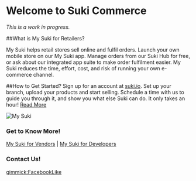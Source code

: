 Welcome to Suki Commerce
=======

_This is a work in progress._

##What is My Suki for Retailers?

My Suki helps retail stores sell online and fulfil orders. Launch your own mobile store on our My Suki app. Manage orders from our Suki Hub for free, or ask about our integrated app suite to make order fulfilment easier. My Suki reduces the time, effort, cost, and risk of running your own e-commerce channel.

##How to Get Started?
Sign up for an account at [suki.io](https://suki.io/). Set up your branch, upload your products and start selling. Schedule a time with us to guide you through it, and show you what else Suki can do. It only takes an hour! [Read More](/vendors/index.md)

![](https://drive.google.com/uc?export=view&id=1jN7XmN8qQQWX70aK4Wpw7OMEzc1bLen4 "My Suki")

### Get to Know More!

[My Suki for Vendors](/vendors/index.md) | [My Suki for Developers](/api/index.md)

### Contact Us!
[gimmick:FacebookLike](https://www.facebook.com/mysukiapp/)